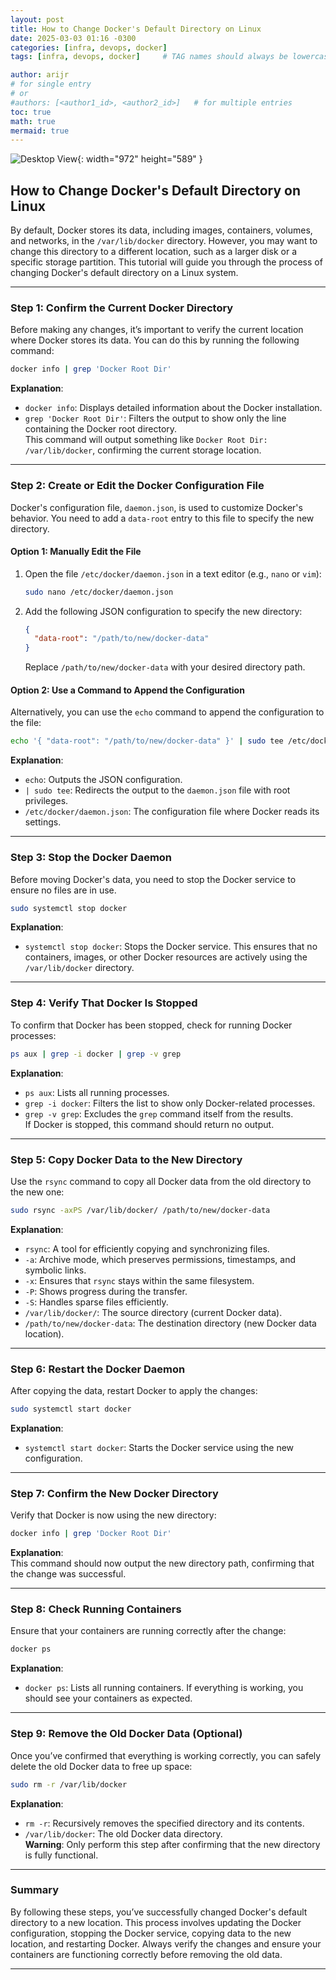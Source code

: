 ```yaml
---
layout: post
title: How to Change Docker's Default Directory on Linux
date: 2025-03-03 01:16 -0300
categories: [infra, devops, docker]
tags: [infra, devops, docker]     # TAG names should always be lowercase

author: arijr                     
# for single entry
# or
#authors: [<author1_id>, <author2_id>]   # for multiple entries
toc: true
math: true
mermaid: true
---
```

![Desktop View](https://cdn.shortpixel.ai/spai/q_lossy+to_auto+ret_img/linuxiac.b-cdn.net/wp-content/uploads/2024/05/change-docker-data-dir-03.jpg){: width="972" height="589" }

## How to Change Docker's Default Directory on Linux

By default, Docker stores its data, including images, containers, volumes, and networks, in the `/var/lib/docker` directory. However, you may want to change this directory to a different location, such as a larger disk or a specific storage partition. This tutorial will guide you through the process of changing Docker's default directory on a Linux system.

---

### Step 1: Confirm the Current Docker Directory
Before making any changes, it’s important to verify the current location where Docker stores its data. You can do this by running the following command:

```bash
docker info | grep 'Docker Root Dir'
```

**Explanation**:  
- `docker info`: Displays detailed information about the Docker installation.  
- `grep 'Docker Root Dir'`: Filters the output to show only the line containing the Docker root directory.  
This command will output something like `Docker Root Dir: /var/lib/docker`, confirming the current storage location.

---

### Step 2: Create or Edit the Docker Configuration File
Docker's configuration file, `daemon.json`, is used to customize Docker's behavior. You need to add a `data-root` entry to this file to specify the new directory.

#### Option 1: Manually Edit the File
1. Open the file `/etc/docker/daemon.json` in a text editor (e.g., `nano` or `vim`):
   ```bash
   sudo nano /etc/docker/daemon.json
   ```
2. Add the following JSON configuration to specify the new directory:
   ```json
   {
     "data-root": "/path/to/new/docker-data"
   }
   ```
   Replace `/path/to/new/docker-data` with your desired directory path.

#### Option 2: Use a Command to Append the Configuration
Alternatively, you can use the `echo` command to append the configuration to the file:
```bash
echo '{ "data-root": "/path/to/new/docker-data" }' | sudo tee /etc/docker/daemon.json
```

**Explanation**:  
- `echo`: Outputs the JSON configuration.  
- `| sudo tee`: Redirects the output to the `daemon.json` file with root privileges.  
- `/etc/docker/daemon.json`: The configuration file where Docker reads its settings.

---

### Step 3: Stop the Docker Daemon
Before moving Docker's data, you need to stop the Docker service to ensure no files are in use.

```bash
sudo systemctl stop docker
```

**Explanation**:  
- `systemctl stop docker`: Stops the Docker service. This ensures that no containers, images, or other Docker resources are actively using the `/var/lib/docker` directory.

---

### Step 4: Verify That Docker Is Stopped
To confirm that Docker has been stopped, check for running Docker processes:

```bash
ps aux | grep -i docker | grep -v grep
```

**Explanation**:  
- `ps aux`: Lists all running processes.  
- `grep -i docker`: Filters the list to show only Docker-related processes.  
- `grep -v grep`: Excludes the `grep` command itself from the results.  
If Docker is stopped, this command should return no output.

---

### Step 5: Copy Docker Data to the New Directory
Use the `rsync` command to copy all Docker data from the old directory to the new one:

```bash
sudo rsync -axPS /var/lib/docker/ /path/to/new/docker-data
```

**Explanation**:  
- `rsync`: A tool for efficiently copying and synchronizing files.  
- `-a`: Archive mode, which preserves permissions, timestamps, and symbolic links.  
- `-x`: Ensures that `rsync` stays within the same filesystem.  
- `-P`: Shows progress during the transfer.  
- `-S`: Handles sparse files efficiently.  
- `/var/lib/docker/`: The source directory (current Docker data).  
- `/path/to/new/docker-data`: The destination directory (new Docker data location).

---

### Step 6: Restart the Docker Daemon
After copying the data, restart Docker to apply the changes:

```bash
sudo systemctl start docker
```

**Explanation**:  
- `systemctl start docker`: Starts the Docker service using the new configuration.

---

### Step 7: Confirm the New Docker Directory
Verify that Docker is now using the new directory:

```bash
docker info | grep 'Docker Root Dir'
```

**Explanation**:  
This command should now output the new directory path, confirming that the change was successful.

---

### Step 8: Check Running Containers
Ensure that your containers are running correctly after the change:

```bash
docker ps
```

**Explanation**:  
- `docker ps`: Lists all running containers. If everything is working, you should see your containers as expected.

---

### Step 9: Remove the Old Docker Data (Optional)
Once you’ve confirmed that everything is working correctly, you can safely delete the old Docker data to free up space:

```bash
sudo rm -r /var/lib/docker
```

**Explanation**:  
- `rm -r`: Recursively removes the specified directory and its contents.  
- `/var/lib/docker`: The old Docker data directory.  
**Warning**: Only perform this step after confirming that the new directory is fully functional.

---

### Summary
By following these steps, you’ve successfully changed Docker's default directory to a new location. This process involves updating the Docker configuration, stopping the Docker service, copying data to the new location, and restarting Docker. Always verify the changes and ensure your containers are functioning correctly before removing the old data.

--- 
